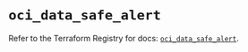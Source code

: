 # `oci_data_safe_alert`

Refer to the Terraform Registry for docs: [`oci_data_safe_alert`](https://registry.terraform.io/providers/oracle/oci/6.18.0/docs/resources/data_safe_alert).

